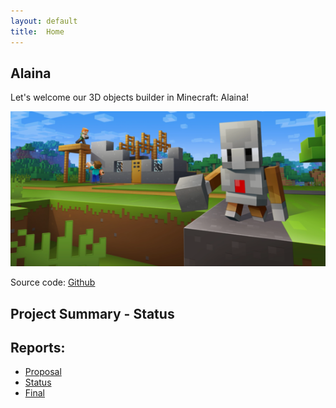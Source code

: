 ```yaml
---
layout: default
title:  Home
---
```

## Alaina

Let's welcome our 3D objects builder in Minecraft: Alaina!

![image1](Images/Code_Builder.png?raw=true)

Source code: [Github](https://github.com/bdon1990x/minecraft-alaina)

## Project Summary - Status


## Reports:

- [Proposal](proposal.html)
- [Status](status.html)
- [Final](final.html)